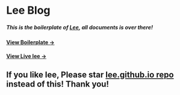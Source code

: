 # Lee Blog

##### This is the boilerplate of [Lee](https://holdbacktheriver.github.io), all documents is over there!

#### [View Boilerplate &rarr;](https://holdbacktheriver.github.io)

#### [View Live lee &rarr;](https://holdbacktheriver.github.io)

## If you like lee, Please star [lee.github.io repo](https://holdbacktheriver.github.io) instead of this! Thank you!